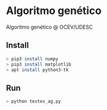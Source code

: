 # Algoritmo genético

Algoritmo genético @ OCEV/UDESC

## Install

``` bash
> pip3 install numpy
> pip3 install matplotlib
> apt install python3-tk
```

## Run

``` bash
> python testes_ag.py

```